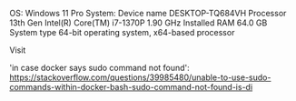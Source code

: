 OS: Windows 11 Pro
System: Device name	DESKTOP-TQ684VH
Processor	13th Gen Intel(R) Core(TM) i7-1370P   1.90 GHz
Installed RAM	64.0 GB 
System type	64-bit operating system, x64-based processor

Visit 


'in case docker says sudo command not found': https://stackoverflow.com/questions/39985480/unable-to-use-sudo-commands-within-docker-bash-sudo-command-not-found-is-di
